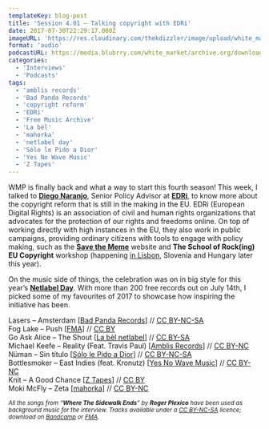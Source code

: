 ```yaml
---
templateKey: blog-post
title: 'Session 4.01 – Talking copyright with EDRi'
date: 2017-07-30T22:29:17.000Z
imageURL: 'https://res.cloudinary.com/thekdizzler/image/upload/white_market/edri_logo-1.jpg'
format: 'audio'
podcastURL: https://media.blubrry.com/white_market/archive.org/download/WhiteMarketPodcastSession401/WhiteMarketPodcast-Session401.mp3
categories:
  - 'Interviews'
  - 'Podcasts'
tags:
  - 'amblis records'
  - 'Bad Panda Records'
  - 'copyright reform'
  - 'EDRi'
  - 'Free Music Archive'
  - 'La bèl'
  - 'mahorka'
  - 'netlabel day'
  - 'Sólo le Pido a Dior'
  - 'Yes No Wave Music'
  - 'Z Tapes'
---
```


WMP is finally back and what a way to start this fourth season! This week, I talked to [**Diego Naranjo**](https://twitter.com/DNBSevilla), Senior Policy Advisor at [**EDRi**](https://edri.org/), to know more about the copyright reform that is still in the making in the EU. EDRi (European Digital Rights) is an association of civil and human rights organizations that advocates for the protection of our rights and freedoms online. On top of working directly with high instances in the EU, they also work in public campaigns, providing ordinary citizens with tools to engage with policy making, such as the [**Save the Meme**](https://savethememe.net/en) website and **The School of Rock(ing) EU Copyright** workshop (happening [in Lisbon](https://www.direitosdigitais.pt/comunicacao/22-noticias/26-save-the-date-the-school-of-rock-ing-eu-copyright), Slovenia and Hungary later this year).

On the music side of things, the celebration was on in big style for this year’s [**Netlabel Day**](http://netlabelday.blogspot.com). With more than 200 free records out on July 14th, I picked some of my favourites of 2017 to showcase how inspiring the initiative has been.

Lasers – Amsterdam \[[Bad Panda Records](http://freemusicarchive.org/music/LASERS/LASERS_EP/)\] // [CC BY-NC-SA](https://creativecommons.org/licenses/by-nc-sa/3.0/)  
Fog Lake – Push \[[FMA](http://freemusicarchive.org/music/Fog_Lake/Dragonchaser/)\] // [CC BY](https://creativecommons.org/licenses/by/3.0/)  
Go Ask Alice – The Shout \[[La bèl netlabel](https://labelnetlabel.bandcamp.com/album/perfection-is-terrible)\] // [CC BY-SA](https://creativecommons.org/licenses/by-sa/3.0/)  
Michael Keefe – Reality (Feat. Travis Paul) \[[Amblis Records](https://amblisrecords.bandcamp.com/album/sounds-of-summer-volume-3-night)\] // [CC BY-NC](https://creativecommons.org/licenses/by-nc/3.0/)[  
](https://creativecommons.org/licenses/by-sa/3.0/)Nüman – Sin título \[[Sólo le Pido a Dior](https://sololepidoadior.bandcamp.com/album/spd-mixtape-04-el-pop-argentino-goza-de-buena-salud)\] // [CC BY-NC-SA](https://creativecommons.org/licenses/by-nc-sa/3.0/)  
Bottlesmoker – East Indies (feat. Kronutz) \[[Yes No Wave Music](http://yesnowave.com/yesno084/)\] // [CC BY-NC](https://creativecommons.org/licenses/by-nc/3.0/)  
Knit – A Good Chance \[[Z Tapes](https://ztapes.bandcamp.com/album/summer-2017)\] // [CC BY](https://creativecommons.org/licenses/by/3.0/)  
Moki McFly – Zeta \[[mahorka](http://mahorka.org/release/187)\] // [CC BY-NC](https://creativecommons.org/licenses/by-nc/3.0/)

<small>_All the songs from “**Where The Sidewalk Ends**” by **Roger Plexico** have been used as background music for the interview. Tracks available under a [CC BY-NC-SA](https://creativecommons.org/licenses/by-nc-sa/3.0/) licence; download on [Bandcamp](https://rogerplexico.bandcamp.com/album/where-the-sidewalk-ends) or [FMA](http://freemusicarchive.org/music/Roger_Plexico/Where_The_Sidewalk_Ends/)._</small>
